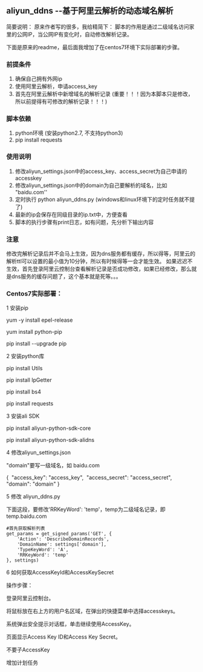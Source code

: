 ## aliyun_ddns --基于阿里云解析的动态域名解析

简要说明：
原来作者写的很多，我给精简下：
脚本的作用是通过二级域名访问家里的公网IP，当公网IP有变化时，自动修改解析记录。

下面是原来的readme，最后面我增加了在centos7环境下实际部署的步骤。

### 前提条件
1. 确保自己拥有外网ip
2. 使用阿里云解析，申请access_key
3. 首先在阿里云解析中新增域名的解析记录 (重要！！！因为本脚本只是修改，所以前提得有可修改的解析记录！！！)

### 脚本依赖
1. python环境 (安装python2.7, 不支持python3)
2. pip install requests

### 使用说明
1. 修改aliyun_settings.json中的access_key、access_secret为自己申请的accesskey
2. 修改aliyun_settings.json中的domain为自己要解析的域名，比如 "baidu.com''
3. 定时执行 python aliyun_ddns.py   (windows和linux环境下的定时任务就不提了)
4. 最新的ip会保存在同级目录的ip.txt中，方便查看
5. 脚本的执行步骤有print日志，如有问题，先分析下输出内容

### 注意
修改完解析记录后并不会马上生效，因为dns服务都有缓存，所以得等，阿里云的解析ttl可以设置的最小值为10分钟，所以有时候得等一会才能生效。
如果迟迟不生效，首先登录阿里云控制台查看解析记录是否成功修改，如果已经修改，那么就是dns服务的缓存问题了，这个基本就是死等。。。



### Centos7实际部署：

1 安装pip

yum -y install epel-release

yum install python-pip

pip install --upgrade pip

2 安装python库

pip install Utils

pip install IpGetter

pip install bs4

pip install requests

3 安装ali SDK

pip install aliyun-python-sdk-core

pip install aliyun-python-sdk-alidns

4 修改aliyun_settings.json

"domain"要写一级域名，如 baidu.com

{
​	"access_key": "access_key",
​	"access_secret": "access_secret",
​	"domain": "domain"
}

5 修改 aliyun_ddns.py

下面这段，要修改'RRKeyWord': 'temp'，temp为二级域名记录，即 temp.baidu.com

	#首先获取解析列表
	get_params = get_signed_params('GET', {
		'Action': 'DescribeDomainRecords',
		'DomainName': settings['domain'],
		'TypeKeyWord': 'A',
		'RRKeyWord': 'temp'
	}, settings)

6 如何获取AccessKeyId和AccessKeySecret

操作步骤：

登录阿里云控制台。

将鼠标放在右上方的用户名区域，在弹出的快捷菜单中选择accesskeys。

系统弹出安全提示对话框，单击继续使用AccessKey。

页面显示Access Key ID和Access Key Secret。

不要子AccessKey

增加计划任务
